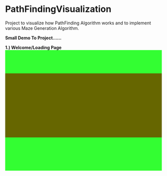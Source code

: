 # PathFindingVisualization
Project to visualize how PathFinding Algorithm works and to implement various Maze Generation Algorithm.

**Small Demo To Project......**

**1.) Welcome/Loading Page**
![](GIF/loading.gif)




